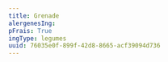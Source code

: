```yaml
---
title: Grenade
alergenesIng:
pFrais: True
ingType: legumes
uuid: 76035e0f-899f-42d8-8665-acf39094d736
---
```

